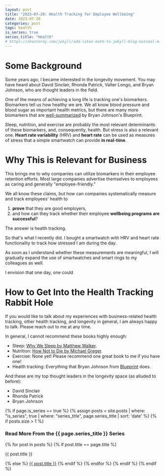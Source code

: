 ```yaml
---
layout: post
title: "2023-07-20: Health Tracking for Employee Wellbeing"
date: 2023-07-20
categories: post
tags: health
is_series: true
series_title: "Health"
# https://shantoroy.com/jekyll/add-latex-math-to-jekyll-blog-minimal-mistakes/
---
```

<script type="text/javascript" async
    src="https://cdnjs.cloudflare.com/ajax/libs/mathjax/2.7.6/MathJax.js?config=TeX-MML-AM_CHTML">
</script>

<script type="text/x-mathjax-config">
    MathJax.Hub.Config({
        extensions: ["tex2jax.js"],
        jax: ["input/TeX", "output/HTML-CSS"],
        tex2jax: {
        inlineMath: [ ['$','$'], ["\\(","\\)"] ],
        displayMath: [ ['$$','$$'], ["\\[","\\]"] ],
        processEscapes: true
        },
        "HTML-CSS": { availableFonts: ["TeX"] }
    });
</script>

# Some Background

Some years ago, I became interested in the longevity movement. You may have heard about David Sinclair, Rhonda Patrick, Valter Longo, and Bryan Johnson, who are thought leaders in the field.

One of the means of achieving a long life is tracking one's biomarkers. Biomarkers tell us how healthy we are. We all know blood pressure and blood sugar as important health metrics, but there are many more biomarkers that are [well-summarized](https://blueprint.bryanjohnson.co/#routine-measurement) by Bryan Johnson's Blueprint.

Sleep, nutrition, and exercise are probably the most relevant determinants of these biomarkers, and, consequently, health. But stress is also a relevant one. **Heart rate variability** (HRV) and **heart rate** can be used as measures of stress that a simple smartwatch can provide **in real-time**.

# Why This is Relevant for Business

This brings me to why companies can utilize biomarkers in their employee retention efforts. Most large companies advertise themselves to employees as caring and generally "employee-friendly."

We all know these claims, but how can companies systematically measure and track employees' health to
<ol>
  <li><b>prove</b> that they are good employers,</li>
  <li>and how can they track whether their employee <b>wellbeing programs are successful</b>?</li>
</ol>
The answer is health tracking.

So that's what I recently did. I bought a smartwatch with HRV and heart rate functionality to track how stressed I am during the day.

As soon as I understand whether these measurements are meaningful, I will gradually expand the use of smartwatches and smart rings to my colleagues as well.

I envision that one day, one could

# How to Get Into the Health Tracking Rabbit Hole

If you would like to talk about my experiences with business-related health tracking, other health tracking, and longevity in general, I am always happy to talk. Please reach out to me at any time.

In general, I cannot recommend these books highly enough:
* Sleep: [Why We Sleep by Matthew Walker](https://www.goodreads.com/book/show/34466963-why-we-sleep?ac=1&from_search=true&qid=6YPDc2gKob&rank=1).
* Nutrition: [How Not to Die by Michael Greger](https://www.goodreads.com/book/show/25663961-how-not-to-die?from_search=true&from_srp=true&qid=7yfzGngtRT&rank=1).
* Exercise: None yet! Please recommend one great book to me if you have one!
* Health tracking: Everything that Bryan Johnson from [Blueprint](https://blueprint.bryanjohnson.co/#routine-measurement) does.

And these are my top thought leaders in the longevity space (as alluded to before):
* David Sinclair
* Rhonda Patrick
* Bryan Johnson

{% if page.is_series == true %}
    {% assign posts = site.posts | where: "is_series", true | where: "series_title", page.series_title | sort: 'date' %}
    {% if posts.size > 1 %}
        
<h3 class="text-success p-3 pb-0">Read More From the {{ page.series_title }} Series</h3>
        {% for post in posts %}
                {% if post.title == page.title %}
<p class="nav-link bullet-pointer mb-0">{{ post.title }}</p>
                {% else %}
<a class="nav-link bullet-hash" href="{{ post.url }}">{{ post.title }}</a>
                {% endif %}
        {% endfor %}
    {% endif %}
{% endif %}